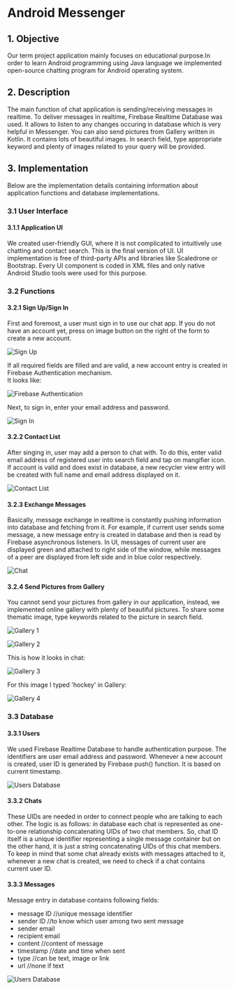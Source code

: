 # Android Messenger

## 1. Objective
Our term project application mainly focuses on educational purpose.In order to learn Android programming using Java 
language we implemented open-source chatting program for Android operating system.

## 2. Description
The main function of chat application is sending/receiving messages in realtime. To deliver messages in realtime, Firebase
Realtime Database was used. It allows to listen to any changes occuring in database which is very helpful in Messenger.
You can also send pictures from Gallery written in Kotlin. It contains lots of beautiful images. In search field, type
appropriate keyword and plenty of images related to your query will be provided.

## 3. Implementation
Below are the implementation details containing information about application functions and database implementations.

### 3.1 User Interface

#### 3.1.1 Application UI
We created user-friendly GUI, where it is not complicated to intuitively use chatting and contact search. 
This is the final version of UI. UI implementation is free of third-party APIs and libraries like Scaledrone or Bootstrap.
Every UI component is coded in XML files and only native Android Studio tools were used for this purpose.

### 3.2 Functions

#### 3.2.1 Sign Up/Sign In
First and foremost, a user must sign in to use our chat app. If you do not have an account yet, press on image button
on the right of the form to create a new account.

![Sign Up](https://github.com/mikyegresl/Android_Messenger/blob/master/screens/sign_up.png)

If all required fields are filled and are valid, a new account entry is created in Firebase Authentication mechanism.  
It looks like:

![Firebase Authentication](https://github.com/mikyegresl/Android_Messenger/blob/master/screens/authentication_json.png)

Next, to sign in, enter your email address and password.

![Sign In](https://github.com/mikyegresl/Android_Messenger/blob/master/screens/sign_in.png)

#### 3.2.2 Contact List
After singing in, user may add a person to chat with. To do this, enter valid email address of registered user into 
search field and tap on mangifier icon. If account is valid and does exist in database, a new recycler view entry 
will be created with full name and email address displayed on it.

![Contact List](https://github.com/mikyegresl/Android_Messenger/blob/master/screens/contact_list.png)

#### 3.2.3 Exchange Messages
Basically, message exchange in realtime is constantly pushing information into database and fetching from it. For example,
if current user sends some message, a new message entry is created in database and then is read by Firebase 
asynchronous listeners. In UI, messages of current user are displayed green and attached to right side of the window, while
messages of a peer are displayed from left side and in blue color respectively.

![Chat](https://github.com/mikyegresl/Android_Messenger/blob/master/screens/chat.png)

#### 3.2.4 Send Pictures from Gallery

You cannot send your pictures from gallery in our application, instead, we implemented online gallery with plenty of
beautiful pictures. To share some thematic image, type keywords related to the picture in search field.  

![Gallery 1](https://github.com/mikyegresl/Android_Messenger/blob/master/screens/gallery_1.png)  

![Gallery 2](https://github.com/mikyegresl/Android_Messenger/blob/master/screens/gallery_2.png)  

This is how it looks in chat:  

![Gallery 3](https://github.com/mikyegresl/Android_Messenger/blob/master/screens/gallery_3.png)  

For this image I typed 'hockey' in Gallery:  

![Gallery 4](https://github.com/mikyegresl/Android_Messenger/blob/master/screens/gallery_4.png)  

### 3.3 Database

#### 3.3.1 Users
We used Firebase Realtime Database to handle authentication purpose. The identifiers are user email address and
password. Whenever a new account is created, user ID is generated by Firebase push() function.
It is based on current timestamp.

![Users Database](https://github.com/mikyegresl/Android_Messenger/blob/master/screens/users_json.png)

#### 3.3.2 Chats
These UIDs are needed in order to connect people who are talking to
each other. The logic is as follows: in database each chat is represented as one-to-one relationship concatenating UIDs
of two chat members. So, chat ID itself is a unique identifier representing a single message container but on the other 
hand, it is just a string concatenating UIDs of this chat members. To keep in mind that some chat already exists with
messages attached to it, whenever a new chat is created, we need to check if a chat contains current user ID.

#### 3.3.3 Messages
Message entry in database contains following fields:
* message ID        //unique message identifier
* sender ID         //to know which user among two sent message
* sender email
* recipient email
* content           //content of message
* timestamp         //date and time when sent
* type              //can be text, image or link
* url               //none if text

![Users Database](https://github.com/mikyegresl/Android_Messenger/blob/master/screens/messages_json.png)
